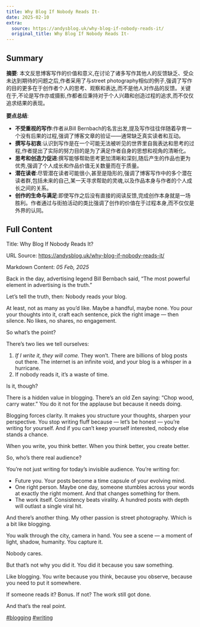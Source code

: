 ```yaml
---
title: Why Blog If Nobody Reads It-
date: 2025-02-10
extra:
  source: https://andysblog.uk/why-blog-if-nobody-reads-it/
  original_title: Why Blog If Nobody Reads It-
---
```

## Summary
**摘要**:
本文反思博客写作的价值和意义,在讨论了诸多写作其他人的反馈缺乏、受众未达到期待的问题之后,作者采用了与street photography相似的例子,强调了写作的目的更多在于创作者个人的思考、观察和表达,而不是他人对作品的反馈。关键在于,不论是写作亦或摄影,作都者应秉持对于个人兴趣和创造过程的追求,而不仅仅追求结果的表现。

**要点总结**:
- **不受重视的写作**:作者从Bill Bernbach的名言出发,提及写作往往伴随着孕育一个没有后果的过程,强调了博客文章的验证——通常缺乏真实读者和互动。
- **撰写与初衷**:认识到写作是在一个可能无法被听见的世界里自我表达和思考的过程,作者提出了实际的努力目的是为了满足作者自身的思想和视角的清晰化。
- **思考和创造力促进**:撰写能够帮助思考更加清晰和深刻,随后产生的作品也更为优秀,强调了个人成长和作品价值无关数量而在于质量。
- **潜在读者**:尽管潜在读者可能很小,甚至是隐形的,强调了博客写作中的多个潜在读者群,包括未来的自己,某一天寻求帮助的灵魂,以及作品本身与作者的个人成长之间的关系。
- **创作的生命与满足**:即使写作之后没有直接的阅读反馈,完成创作本身就是一场胜利。作者通过与街拍活动的类比强调了创作的价值在于过程本身,而不仅仅是外界的认同。
## Full Content
Title: Why Blog If Nobody Reads It?

URL Source: https://andysblog.uk/why-blog-if-nobody-reads-it/

Markdown Content:
_05 Feb, 2025_

Back in the day, advertising legend Bill Bernbach said, “The most powerful element in advertising is the truth.”

Let’s tell the truth, then: Nobody reads your blog.

At least, not as many as you’d like. Maybe a handful, maybe none. You pour your thoughts into it, craft each sentence, pick the right image — then silence. No likes, no shares, no engagement.

So what’s the point?

There’s two lies we tell ourselves:

1.  _If I write it, they will come._ They won’t. There are billions of blog posts out there. The internet is an infinite void, and your blog is a whisper in a hurricane.
2.  If nobody reads it, it’s a waste of time.

Is it, though?

There is a hidden value in blogging. There’s an old Zen saying: “Chop wood, carry water.” You do it not for the applause but because it needs doing.

Blogging forces clarity. It makes you structure your thoughts, sharpen your perspective. You stop writing fluff because — let’s be honest — you’re writing for yourself. And if you can’t keep yourself interested, nobody else stands a chance.

When you write, you think better. When you think better, you create better.

So, who’s there real audience?

You’re not just writing for today’s invisible audience. You’re writing for:

*   Future you. Your posts become a time capsule of your evolving mind.
*   One right person. Maybe one day, someone stumbles across your words at exactly the right moment. And that changes something for them.
*   The work itself. Consistency beats virality. A hundred posts with depth will outlast a single viral hit.

And there’s another thing. My other passion is street photography. Which is a bit like blogging.

You walk through the city, camera in hand. You see a scene — a moment of light, shadow, humanity. You capture it.

Nobody cares.

But that’s not why you did it. You did it because you saw something.

Like blogging. You write because you think, because you observe, because you need to put it somewhere.

If someone reads it? Bonus. If not? The work still got done.

And that’s the real point.

[#blogging](https://andysblog.uk/blog/?q=blogging) [#writing](https://andysblog.uk/blog/?q=writing)

